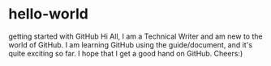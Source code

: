# hello-world
getting started with GitHub
Hi All,
I am a Technical Writer and am new to the world of GitHub.
I am learning GitHub using the guide/document, and it's quite exciting so far.
I hope that I get a good hand on GitHub.
Cheers:)
